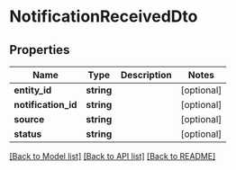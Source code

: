 # NotificationReceivedDto

## Properties
Name | Type | Description | Notes
------------ | ------------- | ------------- | -------------
**entity_id** | **string** |  | [optional] 
**notification_id** | **string** |  | [optional] 
**source** | **string** |  | [optional] 
**status** | **string** |  | [optional] 

[[Back to Model list]](../README.md#documentation-for-models) [[Back to API list]](../README.md#documentation-for-api-endpoints) [[Back to README]](../README.md)


